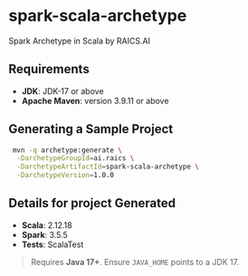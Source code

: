 # spark-scala-archetype
Spark Archetype in Scala by RAICS.AI

## Requirements
- **JDK**: JDK-17 or above
- **Apache Maven**: version 3.9.11 or above

## Generating a Sample Project

```bash
 mvn -q archetype:generate \
  -DarchetypeGroupId=ai.raics \
  -DarchetypeArtifactId=spark-scala-archetype \
  -DarchetypeVersion=1.0.0 
```

## Details for project Generated

- **Scala**: 2.12.18  
- **Spark**: 3.5.5  
- **Tests**: ScalaTest

> Requires **Java 17+**. Ensure `JAVA_HOME` points to a JDK 17.
